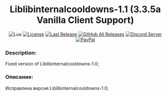 <!-- markdownlint-disable MD004 MD033 -->
<div align="center">

# Liblibinternalcooldowns-1.1 (3.3.5a Vanilla Client Support)

![Lua](https://img.shields.io/badge/Lua-2C2D72?style=flat-squaree&logo=lua&logoColor=white)
[![License](https://img.shields.io/github/license/darhanger/libinternalcooldowns-1-1?style=flat-square)](https://github.com/darhanger/libinternalcooldowns-1-1/blob/master/LICENSE) 
[![Last Release](https://img.shields.io/github/v/release/darhanger/libinternalcooldowns-1-1?style=flat-square)](https://github.com/darhanger/libinternalcooldowns-1-1/releases/tag/1.1)
[![GitHub All Releases](https://img.shields.io/github/downloads/darhanger/libinternalcooldowns-1-1/total?style=flat-square)](https://github.com/darhanger/libinternalcooldowns-1-1/releases)
[![Discord Server](https://img.shields.io/badge/Discord-7289DA?style=flat-squaree&logo=discord&logoColor=white)](https://discord.gg/xBFKJc6QRr)
[![PayPal](https://img.shields.io/badge/PayPal-00457C?style=flat-square&logo=paypal&logoColor=white)](https://www.paypal.com/donate/?hosted_button_id=WMPGGC32C7U7U)

</div>

### Description:
Fixed version of Liblibinternalcooldowns-1.0;

### Описание:
Исправлена версия Liblibinternalcooldowns-1.0;